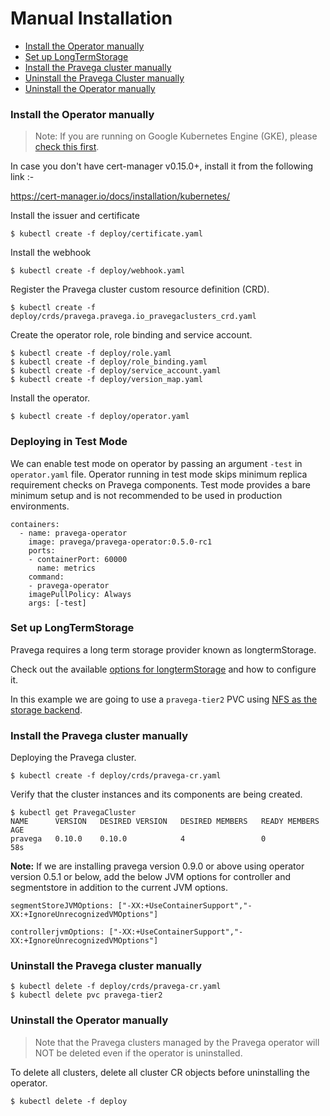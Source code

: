 # Manual Installation

* [Install the Operator manually](#install-the-operator-manually)
* [Set up LongTermStorage](#set-up-longtermstorage)
* [Install the Pravega cluster manually](#install-the-pravega-cluster-manually)
* [Uninstall the Pravega Cluster manually](#uninstall-the-pravega-cluster-manually)
* [Uninstall the Operator manually](#uninstall-the-operator-manually)

### Install the Operator manually

> Note: If you are running on Google Kubernetes Engine (GKE), please [check this first](development.md#installation-on-google-kubernetes-engine).

In case you don't have cert-manager v0.15.0+, install it from the following link :-

https://cert-manager.io/docs/installation/kubernetes/

Install the issuer and certificate
```
$ kubectl create -f deploy/certificate.yaml
```
Install the webhook
```
$ kubectl create -f deploy/webhook.yaml  
```
Register the Pravega cluster custom resource definition (CRD).
```
$ kubectl create -f deploy/crds/pravega.pravega.io_pravegaclusters_crd.yaml
```
Create the operator role, role binding and service account.
```
$ kubectl create -f deploy/role.yaml
$ kubectl create -f deploy/role_binding.yaml
$ kubectl create -f deploy/service_account.yaml
$ kubectl create -f deploy/version_map.yaml
```
Install the operator.
```
$ kubectl create -f deploy/operator.yaml  
```

### Deploying in Test Mode
 We can enable test mode on operator by passing an argument `-test` in `operator.yaml` file. Operator running in test mode skips minimum replica requirement checks on Pravega components. Test mode provides a bare minimum setup and is not recommended to be used in production environments.

```
containers:
  - name: pravega-operator
    image: pravega/pravega-operator:0.5.0-rc1
    ports:
    - containerPort: 60000
      name: metrics
    command:
    - pravega-operator
    imagePullPolicy: Always
    args: [-test]
```
### Set up LongTermStorage

Pravega requires a long term storage provider known as longtermStorage.

Check out the available [options for longtermStorage](longtermstorage.md) and how to configure it.

In this example we are going to use a `pravega-tier2` PVC using [NFS as the storage backend](longtermstorage.md#use-nfs-as-longtermstorage).

### Install the Pravega cluster manually

Deploying the Pravega cluster.

```
$ kubectl create -f deploy/crds/pravega-cr.yaml
```

Verify that the cluster instances and its components are being created.

```
$ kubectl get PravegaCluster
NAME      VERSION   DESIRED VERSION   DESIRED MEMBERS   READY MEMBERS   AGE
pravega   0.10.0    0.10.0            4                 0               58s
```

**Note:** If we are installing pravega version 0.9.0 or above using operator version 0.5.1 or below, add the below JVM options for controller and segmentstore in addition to the current JVM options.
```
segmentStoreJVMOptions: ["-XX:+UseContainerSupport","-XX:+IgnoreUnrecognizedVMOptions"]

controllerjvmOptions: ["-XX:+UseContainerSupport","-XX:+IgnoreUnrecognizedVMOptions"]
```

### Uninstall the Pravega cluster manually

```
$ kubectl delete -f deploy/crds/pravega-cr.yaml
$ kubectl delete pvc pravega-tier2
```

### Uninstall the Operator manually

> Note that the Pravega clusters managed by the Pravega operator will NOT be deleted even if the operator is uninstalled.

To delete all clusters, delete all cluster CR objects before uninstalling the operator.

```
$ kubectl delete -f deploy
```
